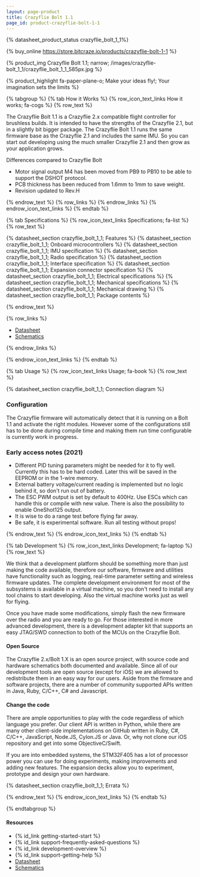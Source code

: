 ```yaml
---
layout: page-product
title: Crazyflie Bolt 1.1
page_id: product-crazyflie-bolt-1-1
---
```


{% datasheet_product_status crazyflie_bolt_1_1%}

{% buy_online https://store.bitcraze.io/products/crazyflie-bolt-1-1 %}

{% product_img Crazyflie Bolt 1.1; narrow; /images/crazyflie-bolt_1_1/crazyflie_bolt_1_1_585px.jpg %}

{% product_highlight
fa-paper-plane-o;
Make your ideas fly!; Your imagination sets the limits
%}

{% tabgroup %}
{% tab How it Works %}
{% row_icon_text_links How it works; fa-cogs %}
{% row_text %}

The Crazyflie Bolt 1.1 is a Crazyflie 2.x compatible flight controller for brushless builds. It is intended to have the strengths of the
Crazyflie 2.1, but in a slightly bit bigger package. The Crazyflie Bolt 1.1 runs the same firmware base as the Crazyflie 2.1 and includes
the same IMU. So you can start out developing using the much smaller Crazyflie 2.1 and then grow as your application grows.

Differences compared to Crazyflie Bolt
* Motor signal output M4 has been moved from PB9 to PB10 to be able to support the DSHOT protocol.
* PCB thickness has been reduced from 1.6mm to 1mm to save weight.
* Revision updated to Rev.H


{% endrow_text %}
{% row_links %}
{% endrow_links %}
{% endrow_icon_text_links %}
{% endtab %}

{% tab Specifications %}
{% row_icon_text_links Specifications; fa-list %}
{% row_text %}

{% datasheet_section crazyflie_bolt_1_1; Features %}
{% datasheet_section crazyflie_bolt_1_1; Onboard microcontrollers %}
{% datasheet_section crazyflie_bolt_1_1; IMU specification %}
{% datasheet_section crazyflie_bolt_1_1; Radio specification %}
{% datasheet_section crazyflie_bolt_1_1; Interface specification %}
{% datasheet_section crazyflie_bolt_1_1; Expansion connector specification %}
{% datasheet_section crazyflie_bolt_1_1; Electrical specifications %}
{% datasheet_section crazyflie_bolt_1_1; Mechanical specifications %}
{% datasheet_section crazyflie_bolt_1_1; Mechanical drawing %}
{% datasheet_section crazyflie_bolt_1_1; Package contents %}

{% endrow_text %}

{% row_links %}

* [Datasheet](/documentation/hardware/crazyflie_bolt_1_1/crazyflie_bolt_1_1-datasheet.pdf)
* [Schematics](/documentation/hardware/crazyflie_bolt_1_1/crazyflie_bolt_1_1_revh.pdf)

{% endrow_links %}

{% endrow_icon_text_links %}
{% endtab %}

{% tab Usage %}
{% row_icon_text_links Usage; fa-book %}
{% row_text %}

{% datasheet_section crazyflie_bolt_1_1; Connection diagram %}

### Configuration

The Crazyflie firmware will automatically detect that it is running on a Bolt 1.1 and activate the right modules. However some of the configurations still has to be done during compile time and making them run time configurable is currently work in progress.

### Early access notes (2021)
* Different PID tuning parameters might be needed for it to fly well. Currently this has to be hard coded. Later this will be saved in the EEPROM or in the 1-wire memory.
* External battery voltage/current reading is implemented but no logic behind it, so don't run out of battery.
* The ESC PWM output is set by default to 400Hz. Use ESCs which can handle this or compile with new value. There is also the possibility to enable OneShot125 output.
* It is wise to do a range test before flying far away.
* Be safe, it is experimental software. Run all testing without props!

{% endrow_text %}
{% endrow_icon_text_links %}
{% endtab %}


{% tab Development %}
{% row_icon_text_links Development;  fa-laptop %}
{% row_text %}

We think that a development platform should be something more than
just making the code available, therefore our software, firmware
and utilities have functionality such as logging, real-time parameter setting and
wireless firmware updates. The complete development environment for
most of the subsystems is available in a virtual machine, so you
don't need to install any tool chains to start developing. Also the
virtual machine works just as well for flying.

Once you have made some modifications, simply flash the new firmware
over the radio and you are ready to go.
For those interested in more advanced development, there is a
development adapter kit that supports an easy JTAG/SWD connection to
both of the MCUs on the Crazyflie Bolt.

#### Open Source

The Crazyflie 2.x/Bolt 1.X is an open source project, with source code and
hardware schematics both documented and available.
Since all of our development tools are open source (except for iOS) we are
allowed to redistribute them in an easy way for our users. Aside from the
firmware and software projects, there are a number of community
supported APIs written in Java, Ruby, C/C++, C# and Javascript.

#### Change the code

There are ample opportunities to play with the code regardless of which language you prefer.
Our client API is written in Python, while there are many other client-side implementations on GitHub written
in Ruby, C#, C/C++, JavaScript, Node.JS, Cylon.JS or Java.
Or, why not clone our iOS repository and get into some ObjectiveC/Swift.

If you are into embedded systems, the STM32F405 has a lot of processor power you can use for doing experiments, making improvements and adding new features. The expansion decks allow you to experiment, prototype and design your own hardware.

{% datasheet_section crazyflie_bolt_1_1; Errata %}

{% endrow_text %}
{% endrow_icon_text_links %}
{% endtab %}

{% endtabgroup %}

#### Resources

- {% id_link getting-started-start %}
- {% id_link support-frequently-asked-questions %}
- {% id_link development-overview %}
- {% id_link support-getting-help %}
- [Datasheet](/documentation/hardware/crazyflie_bolt_1_1/crazyflie_bolt_1_1-datasheet.pdf)
- [Schematics](/documentation/hardware/crazyflie_bolt_1_1/crazyflie_bolt_1_1_revh.pdf)

